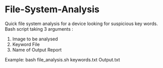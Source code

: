 # File-System-Analysis
Quick file system analysis for a device looking for suspicious key words.
Bash script taking 3 arguments :
  1. Image to be analysed
  2. Keyword File
  3. Name of Output Report

Example: bash file_analysis.sh keywords.txt Output.txt
